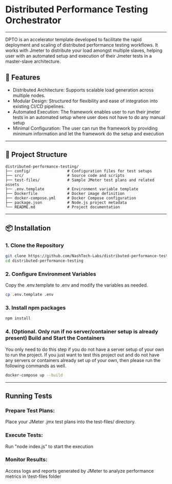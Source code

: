 
# Distributed Performance Testing Orchestrator

---

DPTO is an accelerator template developed to facilitate the rapid deployment and scaling of distributed performance testing workflows. It works with Jmeter to distribute your load amongst multiple slaves, helping user with an automated setup and execution of their Jmeter tests in a master-slave architecture. 

## 🚀 Features

- Distributed Architecture: Supports scalable load generation across multiple nodes.
- Modular Design: Structured for flexibility and ease of integration into existing CI/CD pipelines.
- Automated Execution: The framework enables user to run their jmeter tests in an automated setup where user does not have to do any manual setup
- Minimal Configuration: The user can run the framework by providing minimum information and let the framework do the setup and execution 

---

## 📁 Project Structure

```
distributed-performance-testing/
├── config/                # Configuration files for test setups
├── src/                   # Source code and scripts
├── test-files/            # Sample JMeter test plans and related assets
├── .env.template          # Environment variable template
├── Dockerfile             # Docker image definition
├── docker-compose.yml     # Docker Compose configuration
├── package.json           # Node.js project metadata
└── README.md              # Project documentation
```

---

## 📦 Installation

### 1. Clone the Repository

```bash
git clone https://github.com/NashTech-Labs/distributed-performance-testing.git
cd distributed-performance-testing
```

### 2. Configure Environment Variables
Copy the .env.template to .env and modify the variables as needed.

```bash
cp .env.template .env 
```

### 3. Install npm packages

```bash
npm install
```

### 4. (Optional. Only run if no server/container setup is already present) Build and Start the Containers
You only need to do this step if you do not have a server setup of your own to run the project. If you just want to test this project out and do not have any servers or containers already set up of your own, then please run the following commands as well. 

```bash
docker-compose up --build
```
---

##  Running Tests

### Prepare Test Plans:

Place your JMeter .jmx test plans into the test-files/ directory.​

### Execute Tests:

Run "node index.js" to start the execution

### Monitor Results:

Access logs and reports generated by JMeter to analyze performance metrics in \test-files folder